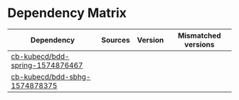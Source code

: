 # Dependency Matrix

Dependency | Sources | Version | Mismatched versions
---------- | ------- | ------- | -------------------
[cb-kubecd/bdd-spring-1574876467](https://github.com/cb-kubecd/bdd-spring-1574876467.git) |  | []() | 
[cb-kubecd/bdd-sbhg-1574878375](https://github.com/cb-kubecd/bdd-sbhg-1574878375.git) |  | []() | 
